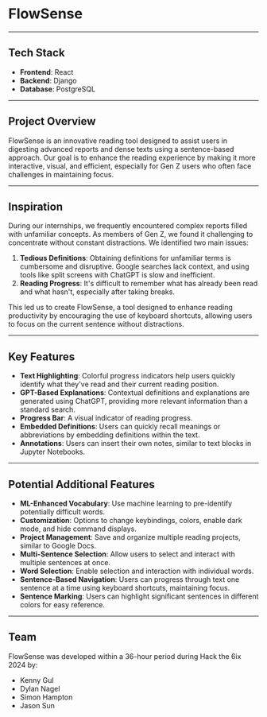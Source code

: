 # FlowSense

---

## Tech Stack

- **Frontend**: React
- **Backend**: Django
- **Database**: PostgreSQL

---

## Project Overview

FlowSense is an innovative reading tool designed to assist users in digesting advanced reports and dense texts using a sentence-based approach. Our goal is to enhance the reading experience by making it more interactive, visual, and efficient, especially for Gen Z users who often face challenges in maintaining focus.

---

## Inspiration

During our internships, we frequently encountered complex reports filled with unfamiliar concepts. As members of Gen Z, we found it challenging to concentrate without constant distractions. We identified two main issues:

1. **Tedious Definitions**: Obtaining definitions for unfamiliar terms is cumbersome and disruptive. Google searches lack context, and using tools like split screens with ChatGPT is slow and inefficient.
2. **Reading Progress**: It's difficult to remember what has already been read and what hasn't, especially after taking breaks.

This led us to create FlowSense, a tool designed to enhance reading productivity by encouraging the use of keyboard shortcuts, allowing users to focus on the current sentence without distractions.

---

## Key Features

- **Text Highlighting**: Colorful progress indicators help users quickly identify what they've read and their current reading position.
- **GPT-Based Explanations**: Contextual definitions and explanations are generated using ChatGPT, providing more relevant information than a standard search.
- **Progress Bar**: A visual indicator of reading progress.
- **Embedded Definitions**: Users can quickly recall meanings or abbreviations by embedding definitions within the text.
- **Annotations**: Users can insert their own notes, similar to text blocks in Jupyter Notebooks.

---

## Potential Additional Features

- **ML-Enhanced Vocabulary**: Use machine learning to pre-identify potentially difficult words.
- **Customization**: Options to change keybindings, colors, enable dark mode, and hide command displays.
- **Project Management**: Save and organize multiple reading projects, similar to Google Docs.
- **Multi-Sentence Selection**: Allow users to select and interact with multiple sentences at once.
- **Word Selection**: Enable selection and interaction with individual words.
- **Sentence-Based Navigation**: Users can progress through text one sentence at a time using keyboard shortcuts, maintaining focus.
- **Sentence Marking**: Users can highlight significant sentences in different colors for easy reference.

---

## Team

FlowSense was developed within a 36-hour period during Hack the 6ix 2024 by:

- Kenny Gul
- Dylan Nagel
- Simon Hampton
- Jason Sun
